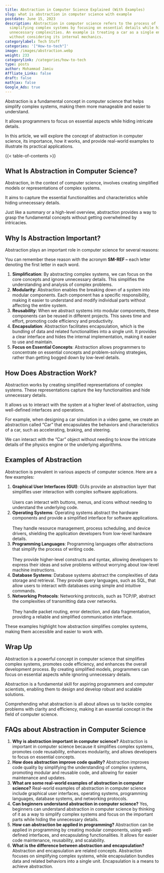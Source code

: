 ```yaml
---
title: Abstraction in Computer Science Explained (With Examples)
slug: what is abstraction in computer science with example
postdate: June 15, 2023
description: Abstraction in computer science refers to the process of
  simplifying complex systems by focusing on essential details while hiding
  unnecessary complexities. An example is treating a car as a single entity
  without considering its internal mechanics.
categorylabel: Tech Stuff
categories: '["How-to-tech"]'
image: /images/abstraction.webp
weight: 233
categorylink: /categories/how-to-tech
type: posts
author: Mohammad Jamiu
Affliate_Links: false
draft: false
mathjax: false
Google_Ads: true
---
```

Abstraction is a fundamental concept in computer science that helps simplify complex systems, making them more manageable and easier to understand. 

It allows programmers to focus on essential aspects while hiding intricate details. 

In this article, we will explore the concept of abstraction in computer science, its importance, how it works, and provide real-world examples to illustrate its practical applications.

{{< table-of-contents >}}

## **What Is Abstraction in Computer Science?**

Abstraction, in the context of computer science, involves creating simplified models or representations of complex systems. 

It aims to capture the essential functionalities and characteristics while hiding unnecessary details. 

Just like a summary or a high-level overview, abstraction provides a way to grasp the fundamental concepts without getting overwhelmed by intricacies.

## **Why Is Abstraction Important?**

Abstraction plays an important role in computer science for several reasons: 

You can remember these reason with the acronym **SM-REF –** each letter denoting the first letter in each word.

1. **Simplification**: By abstracting complex systems, we can focus on the core concepts and ignore unnecessary details. This simplifies the understanding and analysis of complex problems.
2. **Modularity**: Abstraction enables the breaking down of a system into modular components. Each component has a specific responsibility, making it easier to understand and modify individual parts without affecting the entire system.
3. **Reusability**: When we abstract systems into modular components, these components can be reused in different projects. This saves time and effort, promoting code efficiency and productivity.
4. **Encapsulation**: Abstraction facilitates encapsulation, which is the bundling of data and related functionalities into a single unit. It provides a clear interface and hides the internal implementation, making it easier to use and maintain.
5. **Focus on Essential Concepts**: Abstraction allows programmers to concentrate on essential concepts and problem-solving strategies, rather than getting bogged down by low-level details.

## **How Does Abstraction Work?**

Abstraction works by creating simplified representations of complex systems. These representations capture the key functionalities and hide unnecessary details. 

It allows us to interact with the system at a higher level of abstraction, using well-defined interfaces and operations.

For example, when designing a car simulation in a video game, we create an abstraction called “Car” that encapsulates the behaviors and characteristics of a car, such as accelerating, braking, and steering. 

We can interact with the “Car” object without needing to know the intricate details of the physics engine or the underlying algorithms.

## **Examples of Abstraction**

Abstraction is prevalent in various aspects of computer science. Here are a few examples:

1. **Graphical User Interfaces (GUI)**: GUIs provide an abstraction layer that simplifies user interaction with complex software applications. \
   \
   Users can interact with buttons, menus, and icons without needing to understand the underlying code.
2. **Operating Systems**: Operating systems abstract the hardware components and provide a simplified interface for software applications. \
   \
   They handle resource management, process scheduling, and device drivers, shielding the application developers from low-level hardware details.
3. **Programming Languages**: Programming languages offer abstractions that simplify the process of writing code. \
   \
   They provide higher-level constructs and syntax, allowing developers to express their ideas and solve problems without worrying about low-level machine instructions.
4. **Database Systems**: Database systems abstract the complexities of data storage and retrieval. They provide query languages, such as SQL, that allow users to interact with databases using simple and intuitive commands.
5. **Networking Protocols**: Networking protocols, such as TCP/IP, abstract the complexities of transmitting data over networks. \
   \
   They handle packet routing, error detection, and data fragmentation, providing a reliable and simplified communication interface.

These examples highlight how abstraction simplifies complex systems, making them accessible and easier to work with.

## **Wrap Up**

Abstraction is a powerful concept in computer science that simplifies complex systems, promotes code efficiency, and enhances the overall development process. By creating simplified models, programmers can focus on essential aspects while ignoring unnecessary details. 

Abstraction is a fundamental skill for aspiring programmers and computer scientists, enabling them to design and develop robust and scalable solutions.

Comprehending what abstraction is all about allows us to tackle complex problems with clarity and efficiency, making it an essential concept in the field of computer science.

## **FAQs about Abstraction in Computer Science**

1. **Why is abstraction important in computer science?** Abstraction is important in computer science because it simplifies complex systems, promotes code reusability, enhances modularity, and allows developers to focus on essential concepts.
2. **How does abstraction improve code quality?** Abstraction improves code quality by simplifying the understanding of complex systems, promoting modular and reusable code, and allowing for easier maintenance and updates.
3. **What are some real-world examples of abstraction in computer science?** Real-world examples of abstraction in computer science include graphical user interfaces, operating systems, programming languages, database systems, and networking protocols.
4. **Can beginners understand abstraction in computer science?** Yes, beginners can understand abstraction in computer science by thinking of it as a way to simplify complex systems and focus on the important parts while hiding the unnecessary details.
5. **How can abstraction be applied in programming?** Abstraction can be applied in programming by creating modular components, using well-defined interfaces, and encapsulating functionalities. It allows for easier code maintenance, reusability, and scalability.
6. **What is the difference between abstraction and encapsulation?** Abstraction and encapsulation are related concepts. Abstraction focuses on simplifying complex systems, while encapsulation bundles data and related behaviors into a single unit. Encapsulation is a means to achieve abstraction.